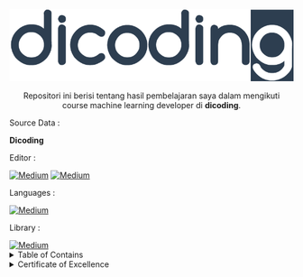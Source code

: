 <p align="center">
  <a href='www.dicoding.com'><img src="Readme2/logodicoding.png"></a>
</p> 

<p align="center">
  Repositori ini berisi tentang hasil pembelajaran saya dalam mengikuti course machine learning developer di <strong>dicoding</strong>.
</p>

<p align="justify">
  Source Data :
</p>
 <p align="justify">
  <strong>Dicoding</strong>
</p>



<p align="justify">
  Editor :
</p>
  <a href="https://jupyter.org/" target="_blank"><img alt="Medium" src="https://img.shields.io/badge/jupyter-%23FA0F00.svg?style=for-the-badge&logo=jupyter&logoColor=white" /></a>  <a href="https://code.visualstudio.com/" target="_blank"><img alt="Medium" src="https://img.shields.io/badge/Visual%20Studio%20Code-0078d7.svg?style=for-the-badge&logo=visual-studio-code&logoColor=white" /></a>
  
  
<p align="justify">
  Languages :
</p>
  <a href="https://www.python.org/" target="_blank"><img alt="Medium" src="https://img.shields.io/badge/python-3670A0?style=for-the-badge&logo=python&logoColor=ffdd54" /></a> 
  
 <p align="justify">
  Library :
</p>
  <a href="https://www.tensorflow.org" target="_blank"><img alt="Medium" src="https://img.shields.io/badge/TensorFlow-%23FF6F00.svg?style=for-the-badge&logo=TensorFlow&logoColor=white" /></a>

<details><summary>Table of Contains</summary>
 
  <a>[ Dicoding Machine Learning ]([https://github.com/farhanalaydroes/Machine-Learning-Developer-Dicoding/blob/main/Readme2/Dicoding_Machine_Learning_Developer.ipynb) </a> 

 </details>


 <details><summary>Certificate of Excellence</summary>


<a>[Link Sertifikat](https://www.dicoding.com/certificates/81P2GL608POY) </a>  
